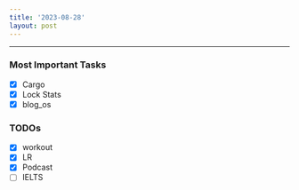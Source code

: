 ```yaml
---
title: '2023-08-28'
layout: post
---
```


---

### Most Important Tasks

- [x] Cargo
- [x] Lock Stats
- [x] blog_os

### TODOs

- [x] workout
- [x] LR
- [x] Podcast
- [ ] IELTS
